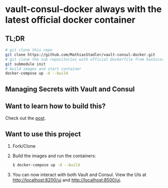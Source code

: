 # vault-consul-docker always with the latest official docker container

## TL;DR

```bash
# git clone this repo
git clone https://github.com/MathiasStadler/vault-consul-docker.git
# git clone the sub repositories with official Dockerfile from hashicorp
git submodule init
# build images and start container
docker-compose up -d --build
```



## Managing Secrets with Vault and Consul

## Want to learn how to build this?

Check out the [post](https://testdriven.io/managing-secrets-with-vault-and-consul).

## Want to use this project

1. Fork/Clone

1. Build the images and run the containers:

    ```sh
    $ docker-compose up -d --build
    ```

1. You can now interact with both Vault and Consul. View the UIs at [http://localhost:8200/ui](http://localhost:8200/ui) and [http://localhost:8500/ui](http://localhost:8500/ui).
